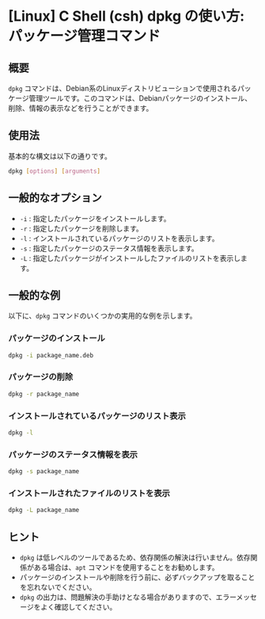 # [Linux] C Shell (csh) dpkg の使い方: パッケージ管理コマンド

## 概要
`dpkg` コマンドは、Debian系のLinuxディストリビューションで使用されるパッケージ管理ツールです。このコマンドは、Debianパッケージのインストール、削除、情報の表示などを行うことができます。

## 使用法
基本的な構文は以下の通りです。

```bash
dpkg [options] [arguments]
```

## 一般的なオプション
- `-i` : 指定したパッケージをインストールします。
- `-r` : 指定したパッケージを削除します。
- `-l` : インストールされているパッケージのリストを表示します。
- `-s` : 指定したパッケージのステータス情報を表示します。
- `-L` : 指定したパッケージがインストールしたファイルのリストを表示します。

## 一般的な例
以下に、`dpkg` コマンドのいくつかの実用的な例を示します。

### パッケージのインストール
```bash
dpkg -i package_name.deb
```

### パッケージの削除
```bash
dpkg -r package_name
```

### インストールされているパッケージのリスト表示
```bash
dpkg -l
```

### パッケージのステータス情報を表示
```bash
dpkg -s package_name
```

### インストールされたファイルのリストを表示
```bash
dpkg -L package_name
```

## ヒント
- `dpkg` は低レベルのツールであるため、依存関係の解決は行いません。依存関係がある場合は、`apt` コマンドを使用することをお勧めします。
- パッケージのインストールや削除を行う前に、必ずバックアップを取ることを忘れないでください。
- `dpkg` の出力は、問題解決の手助けとなる場合がありますので、エラーメッセージをよく確認してください。